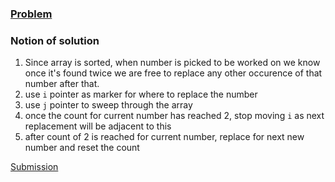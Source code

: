 ### [Problem](https://leetcode.com/problems/remove-duplicates-from-sorted-array-ii/?envType=study-plan-v2&envId=top-interview-150)

### Notion of solution
1. Since array is sorted, when number is picked to be worked on we know once it's found twice we are free to replace any other occurence of that number after that.
2. use `i` pointer as marker for where to replace the number
3. use `j` pointer to sweep through the array
4. once the count for current number has reached 2, stop moving `i` as next replacement will be adjacent to this
5. after count of 2 is reached for current number, replace for next new number and reset the count


[Submission](https://leetcode.com/problems/remove-duplicates-from-sorted-array-ii/submissions/1573074594)